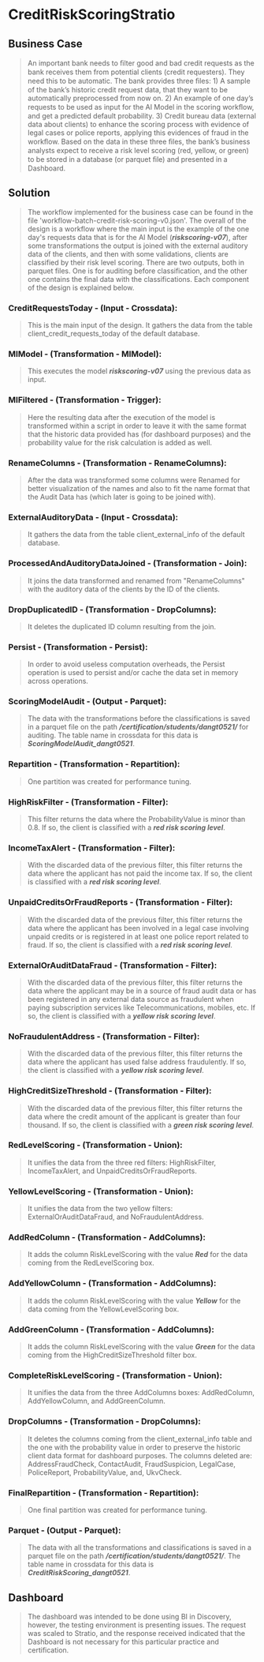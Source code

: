 # CreditRiskScoringStratio

## Business Case

> An important bank needs to ﬁlter good and bad credit requests as the bank receives them from potential clients (credit requesters). They need this to be automatic. The bank provides three ﬁles: 1) A sample of the bank’s historic credit request data, that they want to be automatically preprocessed from now on. 2) An example of one day’s requests to be used as input for the AI Model in the scoring workﬂow, and get a predicted default probability. 3) Credit bureau data (external data about clients) to enhance the scoring process with evidence of legal cases or police reports, applying this evidences of fraud in the workﬂow. Based on the data in these three ﬁles, the bank’s business analysts expect to receive a risk level scoring (red, yellow, or green) to be stored in a database (or parquet ﬁle) and presented in a Dashboard.

## Solution

> The workflow implemented for the business case can be found in the file 'workflow-batch-credit-risk-scoring-v0.json'. The overall of the design is a workflow where the main input is the example of the one day's requests data that is for the AI Model (***riskscoring-v07***), after some transformations the output is joined with the external auditory data of the clients, and then with some validations, clients are classified by their risk level scoring. There are two outputs, both in parquet files. One is for auditing before classification, and the other one contains the final data with the classifications. Each component of the design is explained below.

### CreditRequestsToday - (Input - Crossdata):

> This is the main input of the design. It gathers the data from the table client_credit_requests_today of the default database.

### MlModel - (Transformation - MlModel):

> This executes the model ***riskscoring-v07*** using the previous data as input.

### MlFiltered - (Transformation - Trigger):

> Here the resulting data after the execution of the model is transformed within a script in order to leave it with the same format that the historic data provided has (for dashboard purposes) and the probability value for the risk calculation is added as well.

### RenameColumns - (Transformation - RenameColumns):

> After the data was transformed some columns were Renamed for better visualization of the names and also to fit the name format that the Audit Data has (which later is going to be joined with).

### ExternalAuditoryData - (Input - Crossdata):

> It gathers the data from the table client_external_info of the default database.

### ProcessedAndAuditoryDataJoined - (Transformation - Join):

> It joins the data transformed and renamed from "RenameColumns" with the auditory data of the clients by the ID of the clients.

### DropDuplicatedID - (Transformation - DropColumns):

> It deletes the duplicated ID column resulting from the join.

### Persist - (Transformation - Persist):

> In order to avoid useless computation overheads, the Persist operation is used to persist and/or cache the data set in memory across operations.

### ScoringModelAudit - (Output - Parquet):

> The data with the transformations before the classifications is saved in a parquet file on the path ***/certification/students/dangt0521/*** for auditing. The table name in crossdata for this data is ***ScoringModelAudit_dangt0521***.

### Repartition - (Transformation - Repartition):

> One partition was created for performance tuning.

### HighRiskFilter - (Transformation - Filter):

> This filter returns the data where the ProbabilityValue is minor than 0.8. If so, the client is classified with a ***red risk scoring level***.

### IncomeTaxAlert - (Transformation - Filter):

> With the discarded data of the previous filter, this filter returns the data where the applicant has not paid the income tax. If so, the client is classified with a ***red risk scoring level***.

### UnpaidCreditsOrFraudReports - (Transformation - Filter):

> With the discarded data of the previous filter, this filter returns the data where the applicant has been involved in a legal case involving unpaid credits or is registered in at least one police report related to fraud. If so, the client is classified with a ***red risk scoring level***.

### ExternalOrAuditDataFraud - (Transformation - Filter):

> With the discarded data of the previous filter, this filter returns the data where the applicant may be in a source of fraud audit data or has  been registered in any external data source as fraudulent when paying subscription services like Telecommunications, mobiles, etc. If so, the client is classified with a ***yellow risk scoring level***.

### NoFraudulentAddress - (Transformation - Filter):

> With the discarded data of the previous filter, this filter returns the data where the applicant has used false address fraudulently. If so, the client is classified with a ***yellow risk scoring level***.

### HighCreditSizeThreshold - (Transformation - Filter):

> With the discarded data of the previous filter, this filter returns the data where the credit amount of the applicant is greater than four thousand. If so, the client is classified with a ***green risk scoring level***.

### RedLevelScoring - (Transformation - Union):

> It unifies the data from the three red filters: HighRiskFilter, IncomeTaxAlert, and UnpaidCreditsOrFraudReports.

### YellowLevelScoring - (Transformation - Union):

> It unifies the data from the two yellow filters: ExternalOrAuditDataFraud, and NoFraudulentAddress.

### AddRedColumn - (Transformation - AddColumns):

> It adds the column RiskLevelScoring with the value ***Red*** for the data coming from the RedLevelScoring box.

### AddYellowColumn - (Transformation - AddColumns):

> It adds the column RiskLevelScoring with the value ***Yellow*** for the data coming from the YellowLevelScoring box.

### AddGreenColumn - (Transformation - AddColumns):

> It adds the column RiskLevelScoring with the value ***Green*** for the data coming from the HighCreditSizeThreshold filter box.

### CompleteRiskLevelScoring - (Transformation - Union):

> It unifies the data from the three AddColumns boxes: AddRedColumn, AddYellowColumn, and AddGreenColumn.

### DropColumns - (Transformation - DropColumns):

> It deletes the columns coming from the client_external_info table and the one with the probability value in order to preserve the historic client data format for dashboard purposes. The columns deleted are: AddressFraudCheck, ContactAudit, FraudSuspicion, LegalCase, PoliceReport, ProbabilityValue, and, UkvCheck.

### FinalRepartition - (Transformation - Repartition):

> One final partition was created for performance tuning.

### Parquet - (Output - Parquet):

> The data with all the transformations and classifications is saved in a parquet file on the path ***/certification/students/dangt0521/***. The table name in crossdata for this data is ***CreditRiskScoring_dangt0521***.

## Dashboard

> The dashboard was intended to be done using BI in Discovery, however, the testing environment is presenting issues. The request was scaled to Stratio, and the response received indicated that the Dashboard is not necessary for this particular practice and certification.
